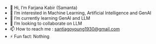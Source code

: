 - 👋 Hi, I’m Farjana Kabir (Samanta)
- 👀 I’m interested in Machine Learning, Artificial Intelligence and GenAI
- 🌱 I’m currently learning GenAI and LLM
- 💞️ I’m looking to collaborate on LLM
- 📫 How to reach me : santiagoyoung1930@gmail.com
- ⚡ Fun fact: Nothing

<!---
samanta-sc/samanta-sc is a ✨ special ✨ repository because its `README.md` (this file) appears on your GitHub profile.
You can click the Preview link to take a look at your changes.
--->
